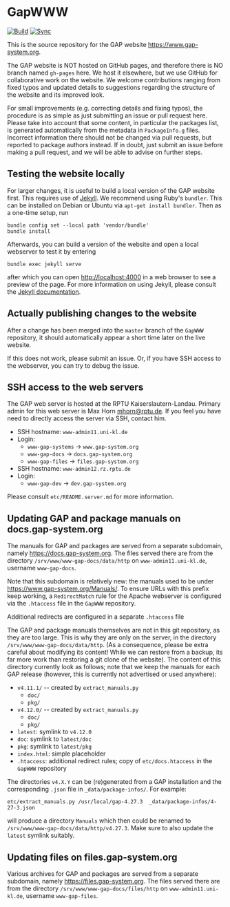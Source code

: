 # GapWWW

[![Build](https://github.com/gap-system/GapWWW/actions/workflows/build.yml/badge.svg)](https://github.com/gap-system/GapWWW/actions/workflows/build.yml)
[![Sync](https://github.com/gap-system/GapWWW/actions/workflows/sync.yml/badge.svg)](https://github.com/gap-system/GapWWW/actions/workflows/sync.yml)

This is the source repository for the GAP website <https://www.gap-system.org>.

The GAP website is NOT hosted on GitHub pages, and therefore there is NO
branch named `gh-pages` here. We host it elsewhere, but we use GitHub for
collaborative work on the website. We welcome contributions ranging from
fixed typos and updated details to suggestions regarding the structure of
the website and its improved look.

For small improvements (e.g. correcting details and fixing typos), the
procedure is as simple as just submitting an issue or pull request here.
Please take into account that some content, in particular the packages
list, is generated automatically from the
metadata in `PackageInfo.g` files. Incorrect information there should
not be changed via pull requests, but reported to package authors instead.
If in doubt, just submit an issue before making a pull request, and we
will be able to advise on further steps.


## Testing the website locally

For larger changes, it is useful to build a local version of the GAP
website first. This requires use of [Jekyll](https://jekyllrb.com). We
recommend using Ruby's `bundler`. This can be installed on Debian or
Ubuntu via `apt-get install bundler`. Then as a one-time setup, run

    bundle config set --local path 'vendor/bundle'
    bundle install

Afterwards, you can build a version of the website and open a local
webserver to test it by entering

    bundle exec jekyll serve

after which you can open <http://localhost:4000> in a web browser to see
a preview of the page. For more information on using Jekyll, please
consult the [Jekyll documentation](https://jekyllrb.com/docs/).
  

## Actually publishing changes to the website

After a change has been merged into the `master` branch of the `GapWWW`
repository, it should automatically appear a short time later on the
live website.

If this does not work, please submit an issue. Or, if you have SSH access
to the webserver, you can try to debug the issue.


## SSH access to the web servers

The GAP web server is hosted at the RPTU Kaiserslautern-Landau. Primary admin
for this web server is Max Horn <mhorn@rptu.de>. If you
feel you have need to directly access the server via SSH, contact him.

- SSH hostname: `www-admin11.uni-kl.de`
- Login:
  - `www-gap-systems` → `www.gap-system.org`
  - `www-gap-docs` → `docs.gap-system.org`
  - `www-gap-files` → `files.gap-system.org`
- SSH hostname: `www-admin12.rz.rptu.de`
- Login:
  - `www-gap-dev` → `dev.gap-system.org`

Please consult `etc/README.server.md` for more information.


## Updating GAP and package manuals on docs.gap-system.org

The manuals for GAP and packages are served from a separate subdomain,
namely <https://docs.gap-system.org>. The files served there
are from the directory `/srv/www/www-gap-docs/data/http` on
`www-admin11.uni-kl.de`, username `www-gap-docs`.

Note that this subdomain is relatively new: the manuals used to be under
<https://www.gap-system.org/Manuals/>. To ensure URLs with this prefix
keep working, a `RedirectMatch` rule for the Apache webserver is
configured via the `.htaccess` file in the `GapWWW` repository.

Additional redirects are configured in a separate `.htaccess` file

The GAP and package manuals themselves are not in this git repository,
as they are too large. This is why they are only on the server, in the
directory `/srv/www/www-gap-docs/data/http`. (As a consequence, please
be extra careful about modifying its content! While we can restore from
a backup, its far more work than restoring a git clone of the website).
The content of this directory currently look as follows; note that we
keep the manuals for each GAP release (however, this is currently not
advertised or used anywhere):

- `v4.11.1/` -- created by `extract_manuals.py`
   - `doc/`
   - `pkg/`
- `v4.12.0/` -- created by `extract_manuals.py`
   - `doc/`
   - `pkg/`
- `latest`: symlink to `v4.12.0`
- `doc`: symlink to `latest/doc`
- `pkg`: symlink to `latest/pkg`
- `index.html`: simple placeholder
- `.htaccess`: additional redirect rules; copy of `etc/docs.htaccess`
  in the `GapWWW` repository

The directories `v4.X.Y` can be (re)generated from a GAP installation and the
corresponding `.json` file in `_data/package-infos/`. For example:

    etc/extract_manuals.py /usr/local/gap-4.27.3  _data/package-infos/4-27-3.json

will produce a directory `Manuals` which then could be renamed to
`/srv/www/www-gap-docs/data/http/v4.27.3`. Make sure to also update the `latest`
symlink suitably.


## Updating files on files.gap-system.org

Various archives for GAP and packages are served from a separate
subdomain, namely <https://files.gap-system.org>. The files served there
are from the directory `/srv/www/www-gap-docs/files/http` on
`www-admin11.uni-kl.de`, username `www-gap-files`.
